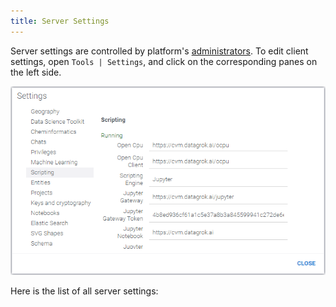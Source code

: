 ```yaml
---
title: Server Settings
---
```


Server settings are controlled by platform's [administrators](../govern/security.md). To edit client settings,
open `Tools | Settings`, and click on the corresponding panes on the left side.

![Server settings](settings-server.png "Server Settings")

Here is the list of all server settings:
